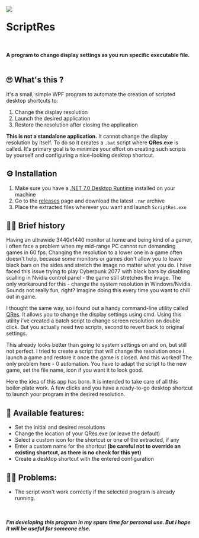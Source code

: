 <img src="./ScriptRes/icons8-resolution-96.ico" align="left"/>

# ScriptRes
<br/>

**A program to change display settings as you run specific executable file.**
<br/><br/>

## 🙄 What's this ?
It's a small, simple WPF program to automate the creation of scripted desktop shortcuts to:
1. Change the display resolution
2. Launch the desired application
3. Restore the resolution after closing the application

**This is not a standalone application.** It cannot change the display resolution by itself. To do so it creates a `.bat` script where **QRes.exe** is called.
It's primary goal is to minimize your effort on creating such scripts by yourself and configuring a nice-looking desktop shortcut.

## ⚙️ Installation
1. Make sure you have a [.NET 7.0 Desktop Runtime](https://dotnet.microsoft.com/en-us/download/dotnet/thank-you/runtime-desktop-7.0.5-windows-x64-installer) installed on your machine
2. Go to the [releases](https://github.com/andrii-ihnatiuk/ScriptRes/releases) page and download the latest `.rar` archive
3. Place the extracted files wherever you want and launch `ScriptRes.exe`

## 🙌🏻 Brief history
Having an ultrawide 3440x1440 monitor at home and being kind of a gamer, i often face a problem when my mid-range PC cannot run demanding games in 60 fps.
Changing the resolution to a lower one in a game often doesn't help, because some monitors or games don't allow you to leave black bars on the sides and stretch the image no matter what you do. I have faced this issue trying to play Cyberpunk 2077 with black bars by disabling scalling in Nvidia control panel - the game still stretches the image.
The only workaround for this - change the system resolution in Windows/Nvidia. Sounds not really fun, right? Imagine doing this every time you want to chill out in game.

I thought the same way, so i found out a handy command-line utility called [QRes](https://qres.sourceforge.net/). It allows you to change the display settings using cmd.
Using this utility i've created a batch script to change screen resolution on double click. But you actually need two scripts, second to revert back to original settings.

This already looks better than going to system settings on and on, but still not perfect. I tried to create a script that will change the resolution once i launch a game and restore it once the game is closed. 
And this worked! The only problem here - 0 automation. You have to adapt the script to the new game, set the file name, icon if you want it to look good.

Here the idea of this app has born. It is intended to take care of all this boiler-plate work. 
A few clicks and you have a ready-to-go desktop shortcut to launch your program in the desired resolution.

## 🚀 Available features:
- Set the initial and desired resolutions
- Change the location of your QRes.exe  (or leave the default)
- Select a custom icon for the shortcut or one of the extracted, if any
- Enter a custom name for the shortcut **(be careful not to override an existing shortcut, as there is no check for this yet)**
- Create a desktop shortcut with the entered configuration

## 👎🏻 Problems:
- The script won't work correctly if the selected program is already running.

<br/><br/>
***I'm developing this program in my spare time for personal use. But i hope it will be useful for someone else.***
